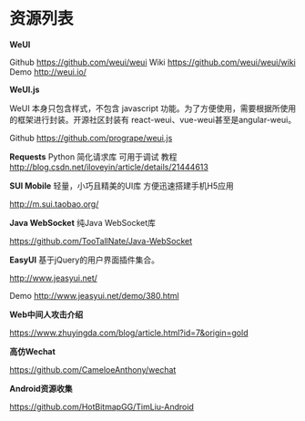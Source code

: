 # 资源列表


**WeUI**

Github https://github.com/weui/weui
Wiki https://github.com/weui/weui/wiki
Demo http://weui.io/

**WeUI.js**

WeUI 本身只包含样式，不包含 javascript 功能。为了方便使用，需要根据所使用的框架进行封装。开源社区封装有 react-weui、vue-weui甚至是angular-weui。

Github https://github.com/progrape/weui.js

**Requests**
Python 简化请求库
可用于调试
教程
http://blog.csdn.net/iloveyin/article/details/21444613

**SUI Mobile**
轻量，小巧且精美的UI库
方便迅速搭建手机H5应用

http://m.sui.taobao.org/

**Java WebSocket**
纯Java WebSocket库


https://github.com/TooTallNate/Java-WebSocket

**EasyUI**
基于jQuery的用户界面插件集合。

http://www.jeasyui.net/

Demo
http://www.jeasyui.net/demo/380.html

**Web中间人攻击介绍**

https://www.zhuyingda.com/blog/article.html?id=7&origin=gold

**高仿Wechat**


https://github.com/CameloeAnthony/wechat

**Android资源收集**

https://github.com/HotBitmapGG/TimLiu-Android